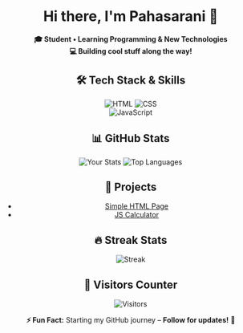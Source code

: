 <div align="center">

# Hi there, I'm **Pahasarani** 👋

**🎓 Student • Learning Programming & New Technologies**  
**💻 Building cool stuff along the way!**

## 🛠️ **Tech Stack & Skills**
![HTML](https://img.shields.io/badge/HTML-E34F26?style=for-the-badge&logo=html5&logoColor=white)
![CSS](https://img.shields.io/badge/CSS-1572B6?style=for-the-badge&logo=css3&logoColor=white)  
![JavaScript](https://img.shields.io/badge/JavaScript-F7DF1E?style=for-the-badge&logo=javascript&logoColor=black)

## 📊 **GitHub Stats**
![Your Stats](https://github-readme-stats.vercel.app/api?username=pahasarani&show_icons=true&theme=radical&hide_border=true)
![Top Languages](https://github-readme-stats.vercel.app/api/top-langs/?username=pahasarani&layout=compact&theme=radical&hide_border=true) 

## 📌 Projects
- [Simple HTML Page](https://github.com/pahasaranii/simple-html)
- [JS Calculator](https://github.com/pahasaranii/calculator)

## 🔥 **Streak Stats**
![Streak](https://github-readme-streak-stats.herokuapp.com/?user=pahasarani&theme=radical)

## 👀 **Visitors Counter**
![Visitors](https://visit-counter.itsvg.in/api?id=pahasarani&label=Profile%20Views&color=1&icon=5&pretty=true)

**⚡ Fun Fact:** Starting my GitHub journey – **Follow for updates!** 🚀

</div>
